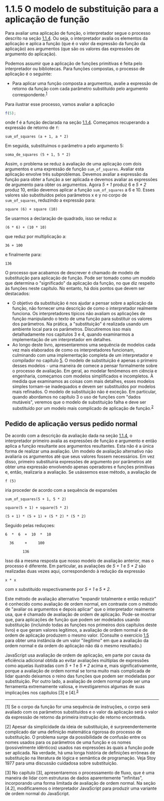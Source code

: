 # 1.1.5 O modelo de substituição para a aplicação de função

Para avaliar uma aplicação de função, o interpretador segue o processo descrito na seção [1.1.4](1.1.4.md). Ou seja, o interpretador avalia os elementos da aplicação e aplica a função (que é o valor da expressão da função da aplicação) aos argumentos (que são os valores das expressões de argumento do aplicação).

Podemos assumir que a aplicação de funções primitivas é feita pelo interpretador ou bibliotecas. Para funções compostas, o processo de aplicação é o seguinte:

- Para aplicar uma função composta a argumentos, avalie a expressão de retorno da função com cada parâmetro substituído pelo argumento correspondente.<sup>[1](#footnote-link-1)</sup>

Para ilustrar esse processo, vamos avaliar a aplicação

```js
f(5);
```

onde f é a função declarada na seção [1.1.4](1.1.4.md). Começamos recuperando a expressão de retorno de `f`:

`sum_of_squares (a + 1, a * 2)`

Em seguida, substituímos o parâmetro a pelo argumento 5:

`soma_de_squares (5 + 1, 5 * 2)`

Assim, o problema se reduz à avaliação de uma aplicação com dois argumentos e uma expressão de função `sum_of_squares`. Avaliar esta aplicação envolve três subproblemas. Devemos avaliar a expressão da função para obter a função a ser aplicada e devemos avaliar as expressões de argumento para obter os argumentos. Agora _5 + 1_ produz 6 e _5 \* 2_ produz 10, então devemos aplicar a função `sum_of_squares` a 6 e 10. Esses valores são substituídos pelos parâmetros x e y no corpo de `sum_of_squares`, reduzindo a expressão para:

`square (6) + square (10)`

Se usarmos a declaração de quadrado, isso se reduz a:

`(6 * 6) + (10 * 10)`

que reduz por multiplicação a:

`36 + 100`

e finalmente para:

`136`

O processo que acabamos de descrever é chamado de modelo de substituição para aplicação de função. Pode ser tomado como um modelo que determina o "significado" da aplicação da função, no que diz respeito às funções neste capítulo. No entanto, há dois pontos que devem ser destacados:

- O objetivo da substituição é nos ajudar a pensar sobre a aplicação da função, não fornecer uma descrição de como o interpretador realmente funciona. Os interpretadores típicos não avaliam os aplicações de função manipulando o texto de uma função para substituir os valores dos parâmetros. Na prática, a "substituição" é realizada usando um ambiente local para os parâmetros. Discutiremos isso mais detalhadamente nos capítulos 3 e 4, quando examinarmos a implementação de um interpretador em detalhes.
- Ao longo deste livro, apresentaremos uma sequência de modelos cada vez mais elaborados de como os interpretadores funcionam, culminando com uma implementação completa de um interpretador e compilador no capítulo [5](5.0.md). O modelo de substituição é apenas o primeiro desses modelos - uma maneira de comece a pensar formalmente sobre o processo de avaliação. Em geral, ao modelar fenômenos em ciência e engenharia, começamos com modelos simplificados e incompletos. À medida que examinamos as coisas com mais detalhes, esses modelos simples tornam-se inadequados e devem ser substituídos por modelos mais refinados. O modelo de substituição não é exceção. Em particular, quando abordamos no capítulo 3 o uso de funções com "dados mutáveis", veremos que o modelo de substituição falha e deve ser substituído por um modelo mais complicado de aplicação de função.<sup>[2](#footnote-link-2)</sup>

## Pedido de aplicação versus pedido normal

De acordo com a descrição da avaliação dada na seção [1.1.4](1.1.4.md), o interpretador primeiro avalia as expressões de função e argumento e então aplica a função resultante aos argumentos resultantes. Esta não é a única forma de realizar uma avaliação. Um modelo de avaliação alternativo não avaliaria os argumentos até que seus valores fossem necessários. Em vez disso, primeiro substituiria expressões de argumento por parâmetros até obter uma expressão envolvendo apenas operadores e funções primitivas e, então, realizaria a avaliação. Se usássemos esse método, a avaliação de

`f (5)`

iria proceder de acordo com a sequência de expansões

`sum_of_squares(5 + 1, 5 * 2)`

`square(5 + 1) + square(5 * 2)`

`(5 + 1) * (5 + 1) + (5 * 2) * (5 * 2)`

Seguido pelas reduçoes:

```
6  *  6  +  10  *  10

  36     +     100

        136
```

Isso dá a mesma resposta que nosso modelo de avaliação anterior, mas o processo é diferente. Em particular, as avaliações de _5 + 1_ e _5 \* 2_ são realizadas duas vezes aqui, correspondendo à redução da expressão

`x * x`

com x substituído respectivamente por _5 + 1_ e _5 \* 2_.

Este método de avaliação alternativo "expandir totalmente e então reduzir" é conhecido como avaliação de ordem normal, em contraste com o método de "avaliar os argumentos e depois aplicar" que o interpretador realmente usa, que é chamado de avaliação de ordem de aplicação. Pode-se mostrar que, para aplicações de função que podem ser modelados usando substituição (incluindo todas as funções nos primeiros dois capítulos deste livro) e que geram valores legítimos, a avaliação de ordem normal e de ordem de aplicação produzem o mesmo valor. (Consulte o exercício [1.5](1.5.md) para obter uma instância de um valor "ilegítimo" em que a avaliação da ordem normal e da ordem do aplicação não dá o mesmo resultado.)

JavaScript usa avaliação de ordem de aplicação, em parte por causa da eficiência adicional obtida ao evitar avaliações múltiplas de expressões como aquelas ilustradas com _5 + 1_ e _5 \* 2_ acima e, mais significativamente, porque a avaliação de ordem normal se torna muito mais complicada de lidar quando deixamos o reino das funções que podem ser modeladas por substituição. Por outro lado, a avaliação de ordem normal pode ser uma ferramenta extremamente valiosa, e investigaremos algumas de suas implicações nos capítulos [3] e [4].<sup>[3](#footnote-link-3)</sup>

---

<a name="footnote-link-1"></a> [1] Se o corpo da função for uma sequência de instruções, o corpo será avaliado com os parâmetros substituídos e o valor da aplicação será o valor da expressão de retorno da primeira instrução de retorno encontrada.

<a name="footnote-link-2"></a> [2] Apesar da simplicidade da ideia de substituição, é surpreendentemente complicado dar uma definição matemática rigorosa do processo de substituição. O problema surge da possibilidade de confusão entre os nomes usados para os parâmetros de uma função e os nomes (possivelmente idênticos) usados nas expressões às quais a função pode ser aplicada. Na verdade, há uma longa história de definições errôneas de substituição na literatura de lógica e semântica de programação. Veja Stoy 1977 para uma discussão cuidadosa sobre substituição.

<a name="footnote-link-3"></a> [3] No capítulo [3], apresentaremos o processamento de fluxo, que é uma maneira de lidar com estruturas de dados aparentemente "infinitas", incorporando uma forma limitada de avaliação de ordem normal. Na seção [4.2], modificaremos o interpretador JavaScript para produzir uma variante de ordem normal do JavaScript.
